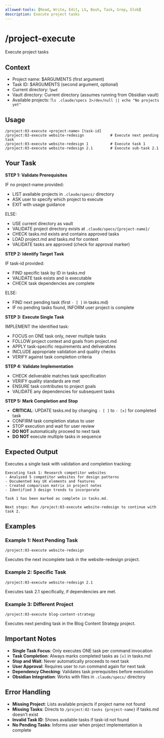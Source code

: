 ```yaml
---
allowed-tools: [Read, Write, Edit, LS, Bash, Task, Grep, Glob]
description: Execute project tasks
---
```


# /project-execute

Execute project tasks

## Context

- Project name: $ARGUMENTS (first argument)
- Task ID: $ARGUMENTS (second argument, optional)
- Current directory: !`pwd`
- Vault directory: Current directory (assumes running from Obsidian vault)
- Available projects: !`ls .claude/specs 2>/dev/null || echo "No projects yet"`

## Usage

```
/project:03-execute <project-name> [task-id]
/project:03-execute website-redesign            # Execute next pending task
/project:03-execute website-redesign 1          # Execute task 1
/project:03-execute website-redesign 2.1        # Execute sub-task 2.1
```

## Your Task

**STEP 1: Validate Prerequisites**

IF no project-name provided:

- LIST available projects in `.claude/specs/` directory
- ASK user to specify which project to execute
- EXIT with usage guidance

ELSE:

- USE current directory as vault
- VALIDATE project directory exists at `.claude/specs/{project-name}/`
- CHECK tasks.md exists and contains approved tasks
- LOAD project.md and tasks.md for context
- VALIDATE tasks are approved (check for approval marker)

**STEP 2: Identify Target Task**

IF task-id provided:

- FIND specific task by ID in tasks.md
- VALIDATE task exists and is executable
- CHECK task dependencies are complete

ELSE:

- FIND next pending task (first `- [ ]` in tasks.md)
- IF no pending tasks found, INFORM user project is complete

**STEP 3: Execute Single Task**

IMPLEMENT the identified task:

- FOCUS on ONE task only, never multiple tasks
- FOLLOW project context and goals from project.md
- APPLY task-specific requirements and deliverables
- INCLUDE appropriate validation and quality checks
- VERIFY against task completion criteria

**STEP 4: Validate Implementation**

- CHECK deliverable matches task specification
- VERIFY quality standards are met
- ENSURE task contributes to project goals
- VALIDATE any dependencies for subsequent tasks

**STEP 5: Mark Completion and Stop**

- **CRITICAL**: UPDATE tasks.md by changing `- [ ]` to `- [x]` for completed task
- CONFIRM task completion status to user
- STOP execution and wait for user review
- **DO NOT** automatically proceed to next task
- **DO NOT** execute multiple tasks in sequence

## Expected Output

Executes a single task with validation and completion tracking:

```
Executing task 1: Research competitor websites
- Analyzed 5 competitor websites for design patterns
- Documented key UX elements and features
- Created comparison matrix in project notes
- Identified 3 design trends to incorporate

Task 1 has been marked as complete in tasks.md.

Next steps: Run /project:03-execute website-redesign to continue with task 2.
```

## Examples

### Example 1: Next Pending Task

```
/project:03-execute website-redesign
```

Executes the next incomplete task in the website-redesign project.

### Example 2: Specific Task

```
/project:03-execute website-redesign 2.1
```

Executes task 2.1 specifically, if dependencies are met.

### Example 3: Different Project

```
/project:03-execute blog-content-strategy
```

Executes next pending task in the Blog Content Strategy project.

## Important Notes

- **Single Task Focus**: Only executes ONE task per command invocation
- **Task Completion**: Always marks completed tasks as `[x]` in tasks.md
- **Stop and Wait**: Never automatically proceeds to next task
- **User Approval**: Requires user to run command again for next task
- **Dependency Checking**: Validates task prerequisites before execution
- **Obsidian Integration**: Works with files in `.claude/specs/` directory

## Error Handling

- **Missing Project**: Lists available projects if project name not found
- **Missing Tasks**: Directs to `/project:02-tasks {project-name}` if tasks.md doesn't exist
- **Invalid Task ID**: Shows available tasks if task-id not found
- **No Pending Tasks**: Informs user when project implementation is complete
